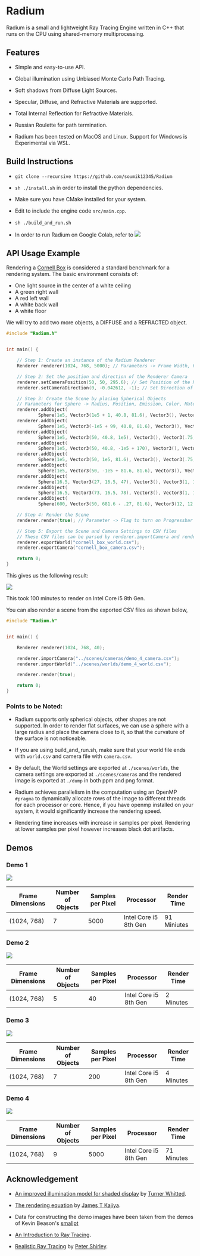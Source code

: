 # Radium

Radium is a small and lightweight Ray Tracing Engine written in C++ that runs on the
CPU using shared-memory multiprocessing.

## Features

- Simple and easy-to-use API.

- Global illumination using Unbiased Monte Carlo Path Tracing.

- Soft shadows from Diffuse Light Sources.

- Specular, Diffuse, and Refractive Materials are supported.

- Total Internal Reflection for Refractive Materials.

- Russian Roulette for path termination.

- Radium has been tested on MacOS and Linux. Support for Windows is Experimental via WSL.

## Build Instructions

- `git clone --recursive https://github.com/soumik12345/Radium`

- `sh ./install.sh` in order to install the python dependencies.

- Make sure you have CMake installed for your system.

- Edit to include the engine code `src/main.cpp`.

- `sh ./build_and_run.sh`

- In order to run Radium on Google Colab, refer to
  [![](https://colab.research.google.com/assets/colab-badge.svg)](https://colab.research.google.com/github/soumik12345/Radium/blob/monte_carlo/notebooks/Demo.ipynb)

## API Usage Example

Rendering a [Cornell Box](https://en.wikipedia.org/wiki/Cornell_box) is considered a standard benchmark for a
rendering system. The basic environment consists of:

- One light source in the center of a white ceiling
- A green right wall
- A red left wall
- A white back wall
- A white floor

We will try to add two more objects, a DIFFUSE and a REFRACTED object.

```c++
#include "Radium.h"


int main() {

    // Step 1: Create an instance of the Radium Renderer
    Renderer renderer(1024, 768, 5000); // Parameters -> Frame Width, Frame Height, Samples per Pixel

    // Step 2: Set the position and direction of the Renderer Camera
    renderer.setCameraPosition(50, 50, 295.6); // Set Position of the Renderer Camera
    renderer.setCameraDirection(0, -0.042612, -1); // Set Direction of Renderer Camera

    // Step 3: Create the Scene by placing Spherical Objects
    // Parameters for Sphere -> Radius, Position, Emission, Color, Material
    renderer.addObject(
            Sphere(1e5, Vector3(1e5 + 1, 40.8, 81.6), Vector3(), Vector3(.75, .25, .25), DIFFUSE)); // Left Wall
    renderer.addObject(
            Sphere(1e5, Vector3(-1e5 + 99, 40.8, 81.6), Vector3(), Vector3(.25, .25, .75), DIFFUSE)); // Right Wall
    renderer.addObject(
            Sphere(1e5, Vector3(50, 40.8, 1e5), Vector3(), Vector3(.75, .75, .75), DIFFUSE)); // Back Wall
    renderer.addObject(
            Sphere(1e5, Vector3(50, 40.8, -1e5 + 170), Vector3(), Vector3(), DIFFUSE)); // Front Wall
    renderer.addObject(
            Sphere(1e5, Vector3(50, 1e5, 81.6), Vector3(), Vector3(.75, .75, .75), DIFFUSE)); // Bottom Floor
    renderer.addObject(
            Sphere(1e5, Vector3(50, -1e5 + 81.6, 81.6), Vector3(), Vector3(.75, .75, .75), DIFFUSE)); // Top Ceiling
    renderer.addObject(
            Sphere(16.5, Vector3(27, 16.5, 47), Vector3(), Vector3(1, 1, 1) * .999, SPECULAR)); // Shiny Surface Ball
    renderer.addObject(
            Sphere(16.5, Vector3(73, 16.5, 78), Vector3(), Vector3(1, 1, 1) * .999, REFRACTED)); // Glass Ball
    renderer.addObject(
            Sphere(600, Vector3(50, 681.6 - .27, 81.6), Vector3(12, 12, 12), Vector3(), DIFFUSE)); // Light Source

    // Step 4: Render the Scene
    renderer.render(true); // Parameter -> Flag to turn on Progressbar or not

    // Step 5: Export the Scene and Camera Settings to CSV files
    // These CSV files can be parsed by renderer.importCamera and renderer.importWorld methods
    renderer.exportWorld("cornell_box_world.csv");
    renderer.exportCamera("cornell_box_camera.csv");

    return 0;
}
```

This gives us the following result:

![](./assets/simple_cornell_box.png)

This took 100 minutes to render on Intel Core i5 8th Gen.

You can also render a scene from the exported CSV files as shown below,

```c++
#include "Radium.h"


int main() {

    Renderer renderer(1024, 768, 40);

    renderer.importCamera("../scenes/cameras/demo_4_camera.csv");
    renderer.importWorld("../scenes/worlds/demo_4_world.csv");

    renderer.render(true);

    return 0;
}

```

### Points to be Noted:

- Radium supports only spherical objects, other shapes are not supported.
  In order to render flat surfaces, we can use a sphere with a large radius
  and place the camera close to it, so that the curvature of the surface is not noticeable.
  
- If you are using build_and_run.sh, make sure that your world file
  ends with `world.csv` and camera file with `camera.csv`.
  
- By default, the World settings are exported at `./scenes/worlds`,
  the camera settings are exported at `./scenes/cameras` and
  the rendered image is exported at `./dump` in both ppm and png format.
  
- Radium achieves parallelism in the computation using an OpenMP `#pragma`
  to dynamically allocate rows of the image to different threads for each processor or core.
  Hence, if you have openmp installed on your system, it would significantly increase the rendering speed.
  
- Rendering time increases with increase in samples per pixel.
  Rendering at lower samples per pixel however increases black dot artifacts.

## Demos

### Demo 1

![](./assets/demo_1.png)

|Frame Dimensions|Number of Objects|Samples per Pixel|Processor|Render Time|
|----------------|-----------------|-----------------|---------|-----------|
|(1024, 768)|7|5000|Intel Core i5 8th Gen|91 Miniutes|


### Demo 2

![](./assets/demo_2.png)

|Frame Dimensions|Number of Objects|Samples per Pixel|Processor|Render Time|
|----------------|-----------------|-----------------|---------|-----------|
|(1024, 768)|5|40|Intel Core i5 8th Gen|2 Minutes|

### Demo 3

![](./assets/demo_3.png)

|Frame Dimensions|Number of Objects|Samples per Pixel|Processor|Render Time|
|----------------|-----------------|-----------------|---------|-----------|
|(1024, 768)|7|200|Intel Core i5 8th Gen|4 Minutes|

### Demo 4

![](./assets/demo_4.png)

|Frame Dimensions|Number of Objects|Samples per Pixel|Processor|Render Time|
|----------------|-----------------|-----------------|---------|-----------|
|(1024, 768)|9|5000|Intel Core i5 8th Gen|71 Minutes|

## Acknowledgement

- [An improved illumination model for shaded display](https://dl.acm.org/doi/10.1145/358876.358882)
  by [Turner Whitted](https://dl.acm.org/profile/81100586999).
  
- [The rendering equation](https://dl.acm.org/doi/10.1145/15922.15902)
  by [James T Kajiya](https://dl.acm.org/profile/81100653012).
  
- Data for constructing the demo images have been taken from the demos of Kevin Beason's
  [smallpt](http://www.kevinbeason.com/smallpt/extraScenes.txt)
  
- [An Introduction to Ray Tracing](https://amzn.to/2Op60pm).
  
- [Realistic Ray Tracing](https://amzn.to/3rZIvkB) by [Peter Shirley](https://twitter.com/Peter_shirley).
